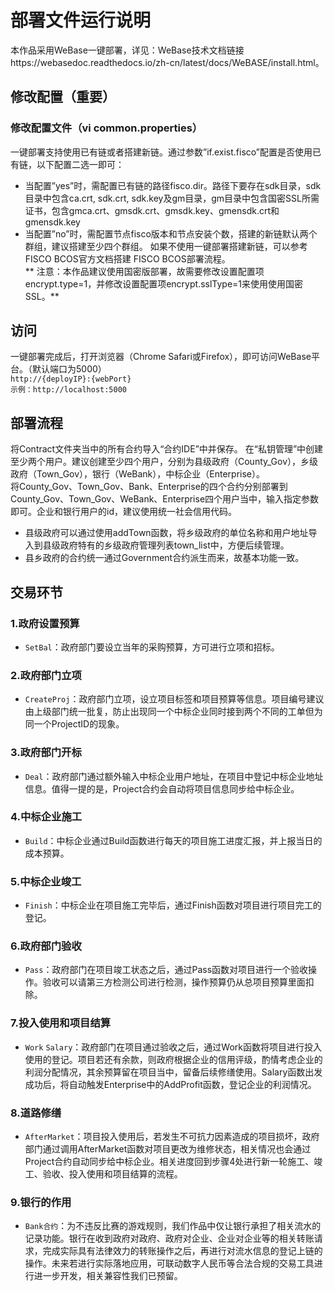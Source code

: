 # 部署文件运行说明
本作品采用WeBase一键部署，详见：WeBase技术文档链接https://webasedoc.readthedocs.io/zh-cn/latest/docs/WeBASE/install.html。
## 修改配置（重要）
### 修改配置文件（vi common.properties）
一键部署支持使用已有链或者搭建新链。通过参数”if.exist.fisco”配置是否使用已有链，以下配置二选一即可：
- 当配置”yes”时，需配置已有链的路径fisco.dir。路径下要存在sdk目录，sdk目录中包含ca.crt, sdk.crt, sdk.key及gm目录，gm目录中包含国密SSL所需证书，包含gmca.crt、gmsdk.crt、gmsdk.key、gmensdk.crt和gmensdk.key
- 当配置”no”时，需配置节点fisco版本和节点安装个数，搭建的新链默认两个群组，建议搭建至少四个群组。
如果不使用一键部署搭建新链，可以参考FISCO BCOS官方文档搭建 FISCO BCOS部署流程。  
** 注意：本作品建议使用国密版部署，故需要修改设置配置项encrypt.type=1，并修改设置配置项encrypt.sslType=1来使用使用国密SSL。**
## 访问
一键部署完成后，打开浏览器（Chrome Safari或Firefox），即可访问WeBase平台。（默认端口为5000）  
``http://{deployIP}:{webPort}``  
``示例：http://localhost:5000``    
## 部署流程
将Contract文件夹当中的所有合约导入“合约IDE”中并保存。
在“私钥管理”中创建至少两个用户。建议创建至少四个用户，分别为县级政府（County_Gov），乡级政府（Town_Gov），银行（WeBank），中标企业（Enterprise）。  
将County_Gov、Town_Gov、Bank、Enterprise的四个合约分别部署到County_Gov、Town_Gov、WeBank、Enterprise四个用户当中，输入指定参数即可。企业和银行用户的id，建议使用统一社会信用代码。  
* 县级政府可以通过使用addTown函数，将乡级政府的单位名称和用户地址导入到县级政府特有的乡级政府管理列表town_list中，方便后续管理。  
* 县乡政府的合约统一通过Government合约派生而来，故基本功能一致。  
## 交易环节
### 1.政府设置预算
- ``SetBal``：政府部门要设立当年的采购预算，方可进行立项和招标。
### 2.政府部门立项
- ``CreateProj``：政府部门立项，设立项目标签和项目预算等信息。项目编号建议由上级部门统一批复，防止出现同一个中标企业同时接到两个不同的工单但为同一个ProjectID的现象。
### 3.政府部门开标
- ``Deal``：政府部门通过额外输入中标企业用户地址，在项目中登记中标企业地址信息。值得一提的是，Project合约会自动将项目信息同步给中标企业。 
### 4.中标企业施工
- ``Build``：中标企业通过Build函数进行每天的项目施工进度汇报，并上报当日的成本预算。 
### 5.中标企业竣工 
- ``Finish``：中标企业在项目施工完毕后，通过Finish函数对项目进行项目完工的登记。
### 6.政府部门验收
- ``Pass``：政府部门在项目竣工状态之后，通过Pass函数对项目进行一个验收操作。验收可以请第三方检测公司进行检测，操作预算仍从总项目预算里面扣除。
### 7.投入使用和项目结算
- ``Work`` ``Salary``：政府部门在项目通过验收之后，通过Work函数将项目进行投入使用的登记。项目若还有余款，则政府根据企业的信用评级，酌情考虑企业的利润分配情况，其余预算留在项目当中，留备后续修缮使用。Salary函数出发成功后，将自动触发Enterprise中的AddProfit函数，登记企业的利润情况。
### 8.道路修缮
- ``AfterMarket``：项目投入使用后，若发生不可抗力因素造成的项目损坏，政府部门通过调用AfterMarket函数对项目更改为维修状态，相关情况也会通过Project合约自动同步给中标企业。相关进度回到步骤4处进行新一轮施工、竣工、验收、投入使用和项目结算的流程。
### 9.银行的作用
- ``Bank合约``：为不违反比赛的游戏规则，我们作品中仅让银行承担了相关流水的记录功能。银行在收到政府对政府、政府对企业、企业对企业等的相关转账请求，完成实际具有法律效力的转账操作之后，再进行对流水信息的登记上链的操作。未来若进行实际落地应用，可联动数字人民币等合法合规的交易工具进行进一步开发，相关兼容性我们已预留。





